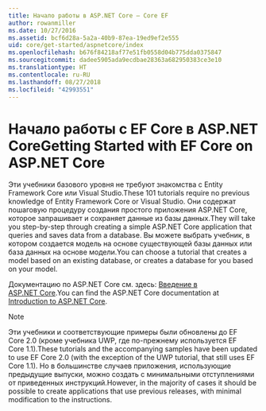 ```yaml
---
title: Начало работы в ASP.NET Core — Core EF
author: rowanmiller
ms.date: 10/27/2016
ms.assetid: bcf6d28a-5a2a-40b9-87ea-19ed9ef2e555
uid: core/get-started/aspnetcore/index
ms.openlocfilehash: b676f84218af77e51fb0558d04b775dda0375847
ms.sourcegitcommit: dadee5905ada9ecdbae28363a682950383ce3e10
ms.translationtype: HT
ms.contentlocale: ru-RU
ms.lasthandoff: 08/27/2018
ms.locfileid: "42993551"
---
```

# <a name="getting-started-with-ef-core-on-aspnet-core"></a><span data-ttu-id="a14ae-102">Начало работы с EF Core в ASP.NET Core</span><span class="sxs-lookup"><span data-stu-id="a14ae-102">Getting Started with EF Core on ASP.NET Core</span></span>

<span data-ttu-id="a14ae-103">Эти учебники базового уровня не требуют знакомства с Entity Framework Core или Visual Studio.</span><span class="sxs-lookup"><span data-stu-id="a14ae-103">These 101 tutorials require no previous knowledge of Entity Framework Core or Visual Studio.</span></span> <span data-ttu-id="a14ae-104">Они содержат пошаговую процедуру создания простого приложения ASP.NET Core, которое запрашивает и сохраняет данные из базы данных.</span><span class="sxs-lookup"><span data-stu-id="a14ae-104">They will take you step-by-step through creating a simple ASP.NET Core application that queries and saves data from a database.</span></span> <span data-ttu-id="a14ae-105">Вы можете выбрать учебник, в котором создается модель на основе существующей базы данных или база данных на основе модели.</span><span class="sxs-lookup"><span data-stu-id="a14ae-105">You can choose a tutorial that creates a model based on an existing database, or creates a database for you based on your model.</span></span>

<span data-ttu-id="a14ae-106">Документацию по ASP.NET Core см. здесь: [Введение в ASP.NET Core](/aspnet/core/).</span><span class="sxs-lookup"><span data-stu-id="a14ae-106">You can find the ASP.NET Core documentation at [Introduction to ASP.NET Core](/aspnet/core/).</span></span>

> [!NOTE]  
> <span data-ttu-id="a14ae-107">Эти учебники и соответствующие примеры были обновлены до EF Core 2.0 (кроме учебника UWP, где по-прежнему используется EF Core 1.1).</span><span class="sxs-lookup"><span data-stu-id="a14ae-107">These tutorials and the accompanying samples have been updated to use EF Core 2.0 (with the exception of the UWP tutorial, that still uses EF Core 1.1).</span></span> <span data-ttu-id="a14ae-108">Но в большинстве случаев приложения, использующие предыдущие выпуски, можно создать с минимальными отступлениями от приведенных инструкций.</span><span class="sxs-lookup"><span data-stu-id="a14ae-108">However, in the majority of cases it should be possible to create applications that use previous releases, with minimal modification to the instructions.</span></span>
